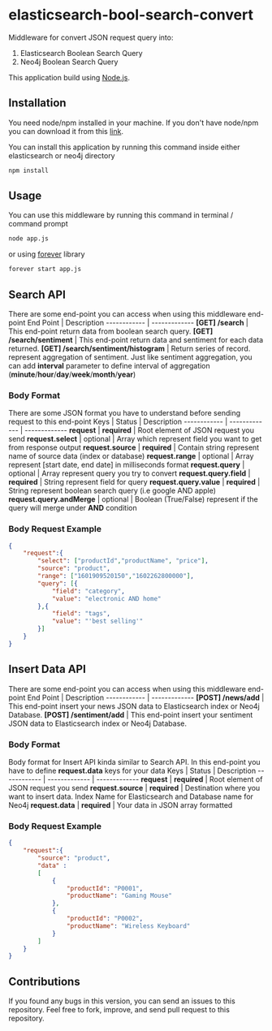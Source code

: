# elasticsearch-bool-search-convert
Middleware for convert JSON request query into:
1. Elasticsearch Boolean Search Query
2. Neo4j Boolean Search Query

This application build using [Node.js](https://nodejs.org/en/download/).

## Installation
You need node/npm installed in your machine. If you don't have node/npm you can download it from this [link](https://nodejs.org/en/download/).

You can install this application by running this command inside either elasticsearch or neo4j directory
```bash
npm install
```

## Usage
You can use this middleware by running this command in terminal / command prompt
```bash
node app.js
```
or using [forever](https://www.npmjs.com/package/forever) library

```bash
forever start app.js
```

## Search API
There are some end-point you can access when using this middleware end-point
End Point | Description
------------ | -------------
**[GET] /search** | This end-point return data from boolean search query.
**[GET] /search/sentiment** | This end-point return data and sentiment for each data returned.
**[GET] /search/sentiment/histogram** | Return series of record. represent aggregation of sentiment. Just like sentiment aggregation, you can add **interval** parameter to define interval of aggregation (**minute**/**hour**/**day**/**week**/**month**/**year**) 

### Body Format
There are some JSON format you have to understand before sending request to this end-point
Keys | Status | Description
------------ | ------------- | -------------
**request** | **required** | Root element of JSON request you send
**request.select** | optional | Array which represent field you want to get from response output
**request.source** | **required** | Contain string represent name of source data (index or database)
**request.range** | optional | Array represent [start date, end date] in milliseconds format
**request.query** | optional | Array represent query you try to convert 
**request.query.field** | **required** | String represent field for query
**request.query.value** | **required** | String represent boolean search query (i.e google AND apple)
**request.query.andMerge** | optional | Boolean (True/False) represent if the query will merge under **AND** condition

### Body Request Example
```json
{
    "request":{
        "select": ["productId","productName", "price"],
        "source": "product",
        "range": ["1601909520150","1602262800000"],
        "query": [{
            "field": "category",
            "value": "electronic AND home" 
        },{
            "field": "tags",
            "value": "'best selling'" 
        }]
    }
}
```

## Insert Data API
There are some end-point you can access when using this middleware end-point
End Point | Description
------------ | -------------
**[POST] /news/add** | This end-point insert your news JSON data to Elasticsearch index or Neo4j Database.
**[POST] /sentiment/add** | This end-point insert your sentiment JSON data to Elasticsearch index or Neo4j Database.

### Body Format
Body format for Insert API kinda similar to Search API. In this end-point you have to define **request.data** keys for your data
Keys | Status | Description
------------ | ------------- | -------------
**request** | **required** | Root element of JSON request you send
**request.source** | **required** | Destination where you want to insert data. Index Name for Elasticsearch and Database name for Neo4j
**request.data** | **required** | Your data in JSON array formatted

### Body Request Example
```json
{
    "request":{
        "source": "product",
        "data" :
        [
            {
                "productId": "P0001",
                "productName": "Gaming Mouse"
            },
            {
                "productId": "P0002",
                "productName": "Wireless Keyboard"
            }
        ]
    }
}
```

## Contributions
If you found any bugs in this version, you can send an issues to this repository. 
Feel free to fork, improve, and send pull request to this repository.
